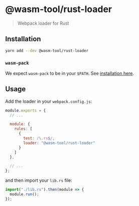 # @wasm-tool/rust-loader

> Webpack loader for Rust

## Installation

```sh
yarn add --dev @wasm-tool/rust-loader
```

### `wasm-pack`

We expect `wasm-pack` to be in your `$PATH`. See [installation here](https://github.com/rustwasm/wasm-pack/blob/master/docs/setup.md#installing-wasm-pack).

## Usage

Add the loader in your `webpack.config.js`:

```js
module.exports = {
  // ...

  module: {
    rules: [
      {
        test: /\.rs$/,
        loader: "@wasm-tool/rust-loader"
      }
    ]
  },

  // ...
};
```

and then import your `lib.rs` file:

```js
import("./lib.rs").then(module => {
  module.run();
});
```
